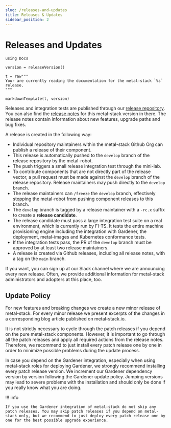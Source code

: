 ```yaml
---
slug: /releases-and-updates
title: Releases & Updates
sidebar_position: 2
---
```


# Releases and Updates

```@eval
using Docs

version = releaseVersion()

t = raw"""
Your are currently reading the documentation for the metal-stack `%s` release.
"""

markdownTemplate(t, version)
```

Releases and integration tests are published through our [release repository](https://github.com/metal-stack/releases). You can also find the [release notes](https://github.com/metal-stack/releases/releases) for this metal-stack version in there. The release notes contain information about new features, upgrade paths and bug fixes.

A release is created in the following way:

- Individual repository maintainers within the metal-stack Github Org can publish a release of their component.
- This release is automatically pushed to the `develop` branch of the release repository by the metal-robot.
- The push triggers a small release integration test through the mini-lab.
- To contribute components that are not directly part of the release vector, a pull request must be made against the `develop` branch of the release repository. Release maintainers may push directly to the `develop` branch.
- The release maintainers can `/freeze` the `develop` branch, effectively stopping the metal-robot from pushing component releases to this branch.
- The `develop` branch is tagged by a release maintainer with a `-rc.x` suffix to create a **release candidate**.
- The release candidate must pass a large integration test suite on a real environment, which is currently run by FI-TS. It tests the entire machine provisioning engine including the integration with Gardener, the deployment, metal-images and Kubernetes conformance tests.
- If the integration tests pass, the PR of the `develop` branch must be approved by at least two release maintainers.
- A release is created via Github releases, including all release notes, with a tag on the `main` branch.

If you want, you can sign up at our Slack channel where we are announcing every new release. Often, we provide additional information for metal-stack administrators and adopters at this place, too.

## Update Policy

For new features and breaking changes we create a new minor release of metal-stack.
For every minor release we present excerpts of the changes in a corresponding blog article published on metal-stack.io.

It is not strictly necessary to cycle through the patch releases if you depend on the pure metal-stack components.
However, it is important to go through all the patch releases and apply all required actions from the release notes.
Therefore, we recommend to just install every patch release one by one in order to minimize possible problems during the update process.

In case you depend on the Gardener integration, especially when using metal-stack roles for deploying Gardener, we strongly recommend installing every patch release version.
We increment our Gardener dependency version by version following the Gardener update policy. Jumping versions may lead to severe problems with the installation and should only be done if you really know what you are doing.

!!! info

    If you use the Gardener integration of metal-stack do not skip any patch releases. You may skip patch releases if you depend on metal-stack only, but we recommend to just deploy every patch release one by one for the best possible upgrade experience.

